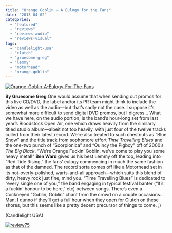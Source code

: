 ```yaml
---
title: "Orange Goblin – A Eulogy for the Fans"
date: "2013-04-02"
categories: 
  - "featured"
  - "reviews"
  - "reviews-audio"
  - "reviews-visual"
tags: 
  - "candlelight-usa"
  - "clutch"
  - "gruesome-greg"
  - "lemmy"
  - "motorhead"
  - "orange-goblin"
---
```


[![Orange-Goblin-A-Eulogy-For-The-Fans](http://www.hellbound.ca/wp-content/uploads/2013/04/Orange-Goblin-A-Eulogy-For-The-Fans-590x590.jpg)](http://www.hellbound.ca/wp-content/uploads/2013/04/Orange-Goblin-A-Eulogy-For-The-Fans.jpg)

**By Gruesome Greg** One would assume that when sending out promos for this live CD/DVD, the label and/or its PR team might think to include the video as well as the audio—but that’s sadly not the case. I suppose it’s somewhat more difficult to send digital DVD promos, but I digress… What we have here, on the audio portion, is the band’s hour-long set from last year’s Bloodstock Open Air, one which draws heavily from the similarly titled studio album—albeit not too heavily, with just four of the twelve tracks culled from their latest record. We’re also treated to such chestnuts as “Blue Snow” and the title track from sophomore effort _Time Travelling Blues_ and the one-two punch of “Scorpionica” and “Quincy the Pigboy" off of 2000’s _The Big Black_. “We’re Orange Fuckin’ Goblin, we’ve come to play you some heavy metal!” **Ben Ward** gives us his best Lemmy off the top, leading into “Red Tide Rising,” the fans’ eulogy commencing in much the same fashion as that of the damned. The record sorta comes off like a Motorhead set in its not-overly-polished, warts-and-all approach—which suits this blend of dirty, heavy rock just fine, mind you. “Time Travelling Blues” is dedicated to “every single one of you,” the band engaging in typical festival banter (“It’s a fuckin’ honour to be here,” etc) between songs. There’s even a Cockneyed “Goblin, Goblin” chant from the crowd on a couple occasions… Man, I dunno if they’ll get a full hour when they open for Clutch on these shores, but this seems like a pretty decent precursor of things to come. ;)

(Candlelight USA)

[![review75](http://www.hellbound.ca/wp-content/uploads/2009/09/review75.png)](http://www.hellbound.ca/wp-content/uploads/2009/09/review75.png)
